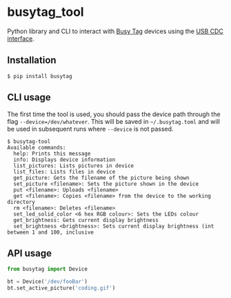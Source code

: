 # busytag_tool

Python library and CLI to interact with [Busy Tag](https://www.busy-tag.com/) devices using
the [USB CDC interface]( https://luxafor.helpscoutdocs.com/article/47-busy-tag-usb-cdc-command-reference-guide).

## Installation

```shell
$ pip install busytag
```

## CLI usage

The first time the tool is used, you should pass the device path through
the flag `--device=/dev/whatever`. This will be saved in `~/.busytag.toml`
and will be used in subsequent runs where `--device` is not passed.

```shell
$ busytag-tool 
Available commands:
  help: Prints this message
  info: Displays device information
  list_pictures: Lists pictures in device
  list_files: Lists files in device
  get_picture: Gets the filename of the picture being shown
  set_picture <filename>: Sets the picture shown in the device
  put <filename>: Uploads <filename>
  get <filename>: Copies <filename> from the device to the working directory
  rm <filename>: Deletes <filename>
  set_led_solid_color <6 hex RGB colour>: Sets the LEDs colour
  get_brightness: Gets current display brightness
  set_brightness <brightness>: Sets current display brightness (int between 1 and 100, inclusive
```

## API usage

```python
from busytag import Device

bt = Device('/dev/fooBar')
bt.set_active_picture('coding.gif')
```
